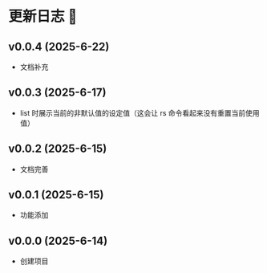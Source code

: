 # 更新日志 📔

## v0.0.4 (2025-6-22)

- 文档补充

## v0.0.3 (2025-6-17)

- list 时展示当前的非默认值的设定值（这会让 rs 命令看起来没有重置当前使用值）

## v0.0.2 (2025-6-15)

- 文档完善

## v0.0.1 (2025-6-15)

- 功能添加

## v0.0.0 (2025-6-14)

- 创建项目
